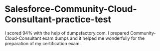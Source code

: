 # Salesforce-Community-Cloud-Consultant-practice-test
I scored 94% with the help of dumpsfactory.com. I prepared Community-Cloud-Consultant exam dumps and it helped me wonderfully for the preparation of my certification exam.
